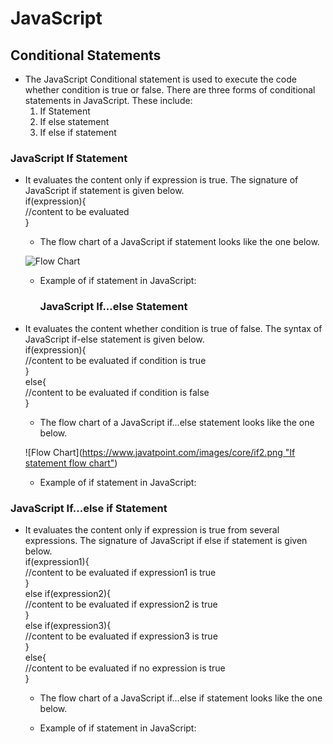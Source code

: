 # JavaScript

## Conditional Statements

- The JavaScript Conditional statement is used to execute the code whether condition is true or false. There are three forms of conditional statements in JavaScript. These include:<br/>
    1. If Statement
    2. If else statement
    3. If else if statement
    
### JavaScript If Statement

- It evaluates the content only if expression is true. The signature of JavaScript if statement is given below.<br/>
  if(expression){  <br/>
  //content to be evaluated <br/> 
  }  
  - The flow chart of a JavaScript if statement looks like the one below.
  
  ![Flow Chart](https://www.javatpoint.com/images/core/if1.png "If statement flow chart")
  
  - Example of if statement in JavaScript: <br/>
    <script>  <br/>
    var a=20;  <br/>
    if(a>10){  <br/>
    document.write("value of a is greater than 10");  <br/>
    }  <br/>
    </script>  
    
    ### JavaScript If...else Statement
- It evaluates the content whether condition is true of false. The syntax of JavaScript if-else statement is given below.<br/>
  if(expression){  <br/>
  //content to be evaluated if condition is true  <br/>
  }  <br/>
  else{  <br/>
  //content to be evaluated if condition is false  <br/>
  }  <br/>
  - The flow chart of a JavaScript if...else statement looks like the one below.<br/>
  
  ![Flow Chart]([https://www.javatpoint.com/images/core/if2.png "If statement flow chart"](https://th.bing.com/th/id/OIP.nHBdSnyNZ_ZW45j-AnQ73gHaId?pid=ImgDet&w=2445&h=2795&rs=1))
  
  - Example of if statement in JavaScript: <br/>
    <script>  <br/>
    var a=20;  <br/>
    if(a%2==0){  <br/>
    document.write("a is even number");  <br/>
    }  <br/>
    else{  <br/>
    document.write("a is odd number");  <br/>
    }  <br/>
    </script>
    
### JavaScript If...else if Statement
- It evaluates the content only if expression is true from several expressions. The signature of JavaScript if else if statement is given below.<br/>
    if(expression1){  <br/>
    //content to be evaluated if expression1 is true  <br/>
    }  <br/>
    else if(expression2){  <br/>
    //content to be evaluated if expression2 is true  <br/>
    }  <br/>
    else if(expression3){  <br/>
    //content to be evaluated if expression3 is true  <br/>
    }  <br/>
    else{  <br/>
    //content to be evaluated if no expression is true  <br/>
    }  
  - The flow chart of a JavaScript if...else if statement looks like the one below.<br/>
  
  - Example of if statement in JavaScript: <br/>
    <script>  <br/>
    var a=20;  <br/>
    if(a==10){  <br/>
    document.write("a is equal to 10");  <br/>
    }  <br/>
    else if(a==15){  <br/>
    document.write("a is equal to 15");  <br/>
    }  <br/>
    else if(a==20){  <br/>
    document.write("a is equal to 20");  <br/>
    }  <br/>
    else{  <br/>
    document.write("a is not equal to 10, 15 or 20");  <br/>
    }  <br/>
    </script>  

